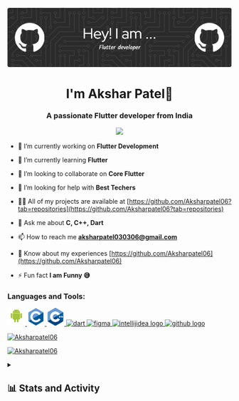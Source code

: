 ![MasterHead](./github-header-image.png)
<!--     <h1 align="center"><img src="https://readme-typing-svg.herokuapp.com/?font=Righteous&size=35&center=true&vCenter=true&width=500&height=70&duration=4000&lines=Hey+There!+👋;+I'm+Akshar+Patel!;" /> -->
<!-- </h1> -->
<h1 align="center">I'm Akshar Patel👋
<h3 align="center">A passionate Flutter developer from India</h3>
  
<p align="center">
  <a href="https://github.com/Aksharpatel06/readme-typing-svg">
    <img src="https://readme-typing-svg.demolab.com/?lines=Expertise+in+Flutter+Development+%F0%9F%91%A8%F0%9F%8F%BB%E2%80%8D%F0%9F%92%BB;Flutter+%7C+Android+%7C+IOS;Always%20learning%20new%20things&font=Fira%20Code&center=true&width=460&height=50&color=#515CA5&vCenter=true&pause=1000&size=22" /></a>
</p>
<!-- <img align="right" alt="Coding" width="400" src="https://i.pinimg.com/originals/81/17/8b/81178b47a8598f0c81c4799f2cdd4057.gif"> -->
<!--<img align="right" alt="Coding" width="400" src="https://media.licdn.com/dms/image/D4D12AQE1ioPOFoNVCw/article-cover_image-shrink_600_2000/0/1679083748046?e=2147483647&v=beta&t=6pAfb6fO3GI0uXsLmzKqlZNtlv8FZrswVQODH-prBvY">-->

- 🔭 I’m currently working on **Flutter Development**

- 🌱 I’m currently learning **Flutter**

- 👯 I’m looking to collaborate on **Core Flutter**

- 🤝 I’m looking for help with **Best Techers**

- 👨‍💻 All of my projects are available at [https://github.com/Aksharpatel06?tab=repositories](https://github.com/Aksharpatel06?tab=repositories)

- 💬 Ask me about **C, C++, Dart**

- 📫 How to reach me **aksharpatel030306@gmail.com**

- 📄 Know about my experiences [https://github.com/Aksharpatel06](https://github.com/Aksharpatel06)

- ⚡ Fun fact **I am Funny 😅**



<h3 align="left">Languages and Tools:</h3>
<p align="left"> <a href="https://developer.android.com" target="_blank" rel="noreferrer"> <img src="https://raw.githubusercontent.com/devicons/devicon/master/icons/android/android-original-wordmark.svg" alt="android" width="40" height="40"/> </a> <a href="https://www.cprogramming.com/" target="_blank" rel="noreferrer"> <img src="https://raw.githubusercontent.com/devicons/devicon/master/icons/c/c-original.svg" alt="c" width="40" height="40"/> </a> <a href="https://www.w3schools.com/cpp/" target="_blank" rel="noreferrer"> <img src="https://raw.githubusercontent.com/devicons/devicon/master/icons/cplusplus/cplusplus-original.svg" alt="cplusplus" width="40" height="40"/> </a> <a href="https://dart.dev" target="_blank" rel="noreferrer"> <img src="https://www.vectorlogo.zone/logos/dartlang/dartlang-icon.svg" alt="dart" width="40" height="40"/> </a> <a href="https://www.figma.com/" target="_blank" rel="noreferrer"> <img src="https://www.vectorlogo.zone/logos/figma/figma-icon.svg" alt="figma" width="40" height="40"/> <img src="https://skillicons.dev/icons?i=idea" height="40" width="40" alt="intellijidea logo"  /> <img /><img src="https://skillicons.dev/icons?i=github" height="40" width="40" alt="github logo"/><p align="left"><img /><img src="https://komarev.com/ghpvc/?username=Aksharpatel06&label=Profile%20views&color=0e75b6&style=flat" alt="Aksharpatel06" /></p>

<p align="left"> <a href="https://github.com/ryo-ma/github-profile-trophy"><img src="https://github-profile-trophy.vercel.app/?username=Aksharpatel06" alt="Aksharpatel06" /></a> </p>

<!--<p align="left"> <a href="https://twitter.com/" target="blank"><img src="https://img.shields.io/twitter/follow/?logo=twitter&style=for-the-badge" alt="" /></a> </p>-->

<details> 
  <summary><h2>📊 Stats and Activity</h2></summary>

  <h3>🔥 Streak Stats</h3>

  <!-- GitHub Readme Streak Stats - https://github.com/DenverCoder1/github-readme-streak-stats -->
  <p>
    <a href="https://github.com/DenverCoder1/github-readme-streak-stats">
      <p><img align="left" src="https://github-readme-stats.vercel.app/api/top-langs?username=aksharpatel06&show_icons=true&locale=en&layout=compact&theme=vue-dark&hide_border=true" alt="aksharpatel06" /></p>
       <p>&nbsp;<img align="center" src="https://github-readme-stats.vercel.app/api?username=aksharpatel06&show_icons=true&locale=en&theme=vue-dark&hide_border=true" alt="aksharpatel06" /></p>
      <p><img align="center" src="https://github-readme-streak-stats.herokuapp.com/?user=Aksharpatel06&theme=vue-dark&hide_border=true" alt="aksharpatel06" /></p>
    </a>
<!--     <p>🔥 Get streak stats for your profile at <a href="https://git.io/streak-stats">git.io/streak-stats</a></p> -->
  </p>
